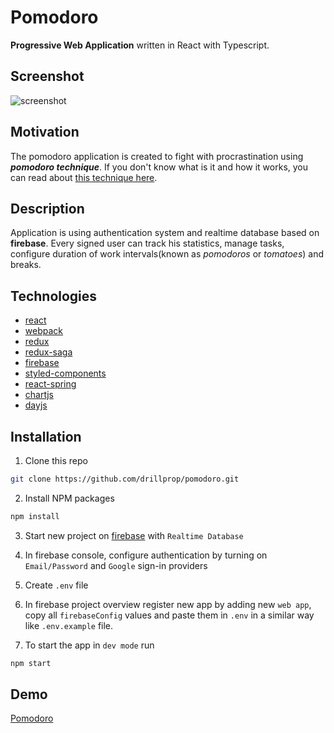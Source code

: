 # Pomodoro

**Progressive Web Application** written in React with Typescript.

## Screenshot

![screenshot](https://user-images.githubusercontent.com/51168865/80403906-ae719880-88c0-11ea-9228-22340bf3d8ea.png)

## Motivation

The pomodoro application is created to fight with procrastination using **_pomodoro technique_**. If you don't know what is it and how it works, you can read about [this technique here](https://en.wikipedia.org/wiki/Pomodoro_Technique).

## Description

Application is using authentication system and realtime database based on **firebase**. Every signed user can track his statistics, manage tasks, configure duration of work intervals(known as _pomodoros_ or _tomatoes_) and breaks.

## Technologies

- [react](https://reactjs.org/)
- [webpack](https://webpack.js.org/)
- [redux](https://redux.js.org/)
- [redux-saga](https://redux-saga.js.org/)
- [firebase](https://firebase.google.com/)
- [styled-components](https://www.styled-components.com/)
- [react-spring](https://www.react-spring.io/)
- [chartjs](https://www.chartjs.org/)
- [dayjs](https://github.com/iamkun/dayjs#)

## Installation

1. Clone this repo

```sh
git clone https://github.com/drillprop/pomodoro.git
```

2. Install NPM packages

```sh
npm install
```

3. Start new project on [firebase](https://console.firebase.google.com/) with `Realtime Database`

4. In firebase console, configure authentication by turning on `Email/Password` and `Google` sign-in providers

5. Create `.env` file

6. In firebase project overview register new app by adding new `web app`, copy all `firebaseConfig` values and paste them in `.env`
   in a similar way like `.env.example` file.

7. To start the app in `dev mode` run

```sh
npm start
```

## Demo

[Pomodoro](https://drillprop.github.io/pomodoro/)
